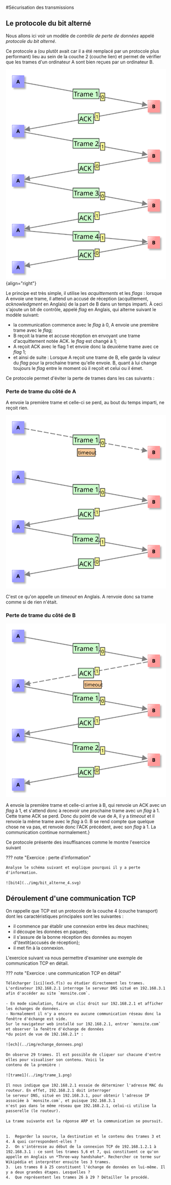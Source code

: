 #Sécurisation des transmissions
## Le protocole du bit alterné

Nous allons ici voir un modèle de *contrôle de perte de données* appelé *protocole du bit alterné*.

Ce protocole a (ou plutôt avait car il a été remplacé par un protocole plus performant) lieu au sein de la couche 2 
(couche lien) et permet de vérifier que les trames d'un ordinateur A sont bien reçues par un ordinateur B.

![bit1](../img/bit_alterne_1.svg){align="right"}

Le principe est très simple, il utilise les *acquittements* et les *flags* :  lorsque A envoie une trame, il attend un
accusé de réception (acquittement, *acknowledgment* en Anglais) de la part de B dans un temps imparti. À ceci s'ajoute 
un bit de contrôle, appelé *flag* en Anglais, qui alterne suivant le modèle suivant:

- la communication commence avec le *flag* à 0, A envoie une première trame avec le *flag*;
- B reçoit la trame et accuse réception en envoyant une trame d'acquittement notée ACK. le *flag* est changé à 1;
- A reçoit ACK avec le flag 1 et envoie donc la deuxième trame avec ce *flag* 1;
- et ainsi de suite : Lorsque A reçoit une trame de B, elle garde la valeur du *flag* pour la prochaine trame qu'elle 
  envoie. B, quant à lui change toujours le *flag* entre le moment où il reçoit et celui ou il émet.		




Ce protocole permet d'éviter la perte de trames dans les cas suivants :

### Perte de trame du côté de A

A envoie la première trame et celle-ci se perd, au bout du temps imparti, ne reçoit rien.

![bit2](../img/bit_alterne_2.svg) 

C'est ce qu'on appelle un *timeout* en Anglais.
A renvoie donc sa trame comme si de rien n'était.

### Perte de trame du côté de B

![bit3](../img/bit_alterne_3.svg)

A envoie la première trame et celle-ci arrive à B, qui renvoie un ACK avec un *flag* à 1, et s'attend donc à recevoir 
une prochaine trame avec un *flag* à 1. Cette trame ACK se perd. Donc du point de vue de A, il y a *timeout* et il 
renvoie la même trame avec le *flag* à 0. B se rend compte que quelque chose ne va pas, et renvoie donc l'ACK précédent, 
avec son *flag* à 1. La communication continue normalement.}


Ce protocole présente des insuffisances comme le montre l'exercice suivant

??? note "Exercice : perte d'information"
    
    Analyse le schéma suivant et explique pourquoi il y a perte d'information.

    ![bit4](../img/bit_alterne_4.svg)


## Déroulement d'une communication TCP

On rappelle que TCP est un protocole de la couche 4 (couche transport) dont les caractéristiques principales sont les suivantes :

- il commence par établir une connexion entre les deux machines;
- il découpe les données en paquets;
- il s'assure de la bonne réception des données au moyen d'\textit{accusés de réception};
- il met fin à la connexion.

L'exercice suivant va nous permettre d'examiner une exemple de communication TCP en détail.

??? note "Exercice : une communication TCP en détail"

    Télécharger [ici](ex5.fls) ou étudier directement les trames. L'ordinateur 192.168.2.1 interroge le serveur DNS situé en 192.168.3.1
    afin d'accéder au site `monsite.com`.

	- En mode simulation, faire un clic droit sur 192.168.2.1 et afficher les échanges de données. 
	- Normalement il n'y a encore eu aucune communication réseau donc la fenêtre d'échange est vide.
    Sur le navigateur web installé sur 192.168.2.1, entrer `monsite.com` et observer la fenêtre d'échange de données
    *du point de vue de 192.168.2.1* :

    ![ech](../img/echange_donnees.png)
			
    On observe 29 trames. Il est possible de cliquer sur chacune d'entre elles pour visualiser son contenu. Voici le 
    contenu de la première : 

    ![trame1](../img/trame_1.png)

    Il nous indique que 192.168.2.1 essaie de déterminer l'adresse MAC du routeur. En effet, 192.168.2.1 doit interroger 
    le serveur DNS, situé en 192.168.3.1, pour obtenir l'adresse IP associée à `monsite.com`, et puisque 192.168.3.1
    n'est pas dans le même réseau que 192.168.2.1, celui-ci utilise la passerelle (le routeur).

	La trame suivante est la réponse ARP et la communication se poursuit.


	1. 	Regarder la source, la destination et le contenu des trames 3 et 4. À quoi correspondent-elles ?
	2. 	On s'intéresse au début de la connexion TCP de 192.168.1.2.1 à 192.168.3.1 : ce sont les trames 5,6 et 7, qui constituent ce qu'on appelle en Anglais un *Three-way handshake*. Rechercher ce terme sur Wikipédia et interpréter ensuite les 3 trames.
	3. 	Les trames 8 à 25 constituent l'échange de données en lui-même. Il y a deux grandes étapes. Lesquelles ?
	4. 	Que représentent les trames 26 à 29 ? Détailler le procédé.